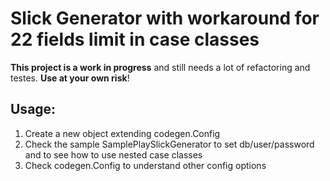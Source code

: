 # Slick Generator with workaround for 22 fields limit in case classes

__This project is a work in progress__ and still needs a lot of refactoring and testes. __Use at your own risk__!

## Usage:

1. Create a new object extending codegen.Config
1. Check the sample SamplePlaySlickGenerator to set db/user/password and to see how to use nested case classes
1. Check codegen.Config to understand other config options
